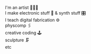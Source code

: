 I'm an artist 👨🏽‍🎨  
I make electronic stuff 🔌 & synth stuff 🎛️  
I teach digital fabrication ⚙️  
physcomp 🖇️  
creative coding 🕹️  
sculpture 🗜  
etc
